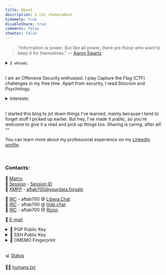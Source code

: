 ```yaml
---
title: About
description: $ cat /home/about
hidemeta: true
disableShare: true
comments: false
showtoc: false
---
```


> "Information is power. But like all power, there are those who want to keep it for themselves."
> — [Aaron Swartz](https://en.wikipedia.org/wiki/Aaron_Swartz "Aaron Swartz @ Wikipedia")

<details>
<summary> <code>$ whoami</code> </summary>
Hi, My name is Aftab Sama! 👋
</details><br>

I am an Offensive Security enthusiast. I play Capture the Flag (CTF) challenges in my free time. Apart from security, I read Stoicism and Psychology.

<details>
<summary>Interests:</summary>

> `Cyber security`, `GNU/Linux`, `*nix based systems`, `open source`,
> `FOSS`, `privacy`, `OPSEC`, `DFIR`, `OSINT`, `CTF`, `threat intelligence`,
> `reverse engineering`, `malware`, `cryptography`, `hardware hacking`,
> `physical security`, `lockpicking sport`, `cloud computing`, `operating systems`, `biohacking`, `IoT`, `blockchain`, `audiophile`, `AI`, `ML`, `DL`,
> `LLM`, `Anime`, `ham radio`, `science`, `psychology`, `philosophy`, `minimalism`,
> `permacomputing`, etc.

</details>
<br>

I started this blog to jot down things I've learned, mainly because I tend to forget stuff I picked up earlier. But hey, I've made it public, so you're welcome to give it a read and pick up things too. Sharing is caring, after all! ^^

You can learn more about my professional experience on my [LinkedIn profile](https://www.linkedin.com/in/aftab-sama/).

<br>

### Contacts:

💬 [Matrix](https://matrix.to/#/@aftab700:matrix.org "@aftab700:matrix.org") <br>
💬 [Session](https://getsession.org/) - [Session ID](/session.txt "Session ID: 05f16f9b407d69d5be0d2268129e40eccf4ae2440ddbaa74e208740f7a5e299339")<br>
💬 [XMPP](https://en.wikipedia.org/wiki/XMPP "XMPP @ Wikipedia") - [aftab700@yourdata.forsale](xmpp:aftab700@yourdata.forsale)<br>

📡 [IRC](https://en.wikipedia.org/wiki/Internet_Relay_Chat "IRC @ Wikipedia") - aftab700 @ [Libera.Chat](https://libera.chat/)<br>
📡 [IRC](https://en.wikipedia.org/wiki/Internet_Relay_Chat "IRC @ Wikipedia") - aftab700 @ [tilde.chat](https://tilde.chat/)<br>
📡 [IRC](https://en.wikipedia.org/wiki/Internet_Relay_Chat "IRC @ Wikipedia") - aftab700 @ [Rizon](https://www.rizon.net/)<br>

📧 [E-mail](mailto:hi@aftabsama.com)

<details>
<summary> 🔑 PGP Public Key </summary>

```bash
curl -sL https://aftabsama.com/pgp | gpg --import

# Fingerprint: [0BE8B166C93FA382] • 52DD C5E6 F700 2761 BD9D  BFD6 0BE8 B166 C93F A382
```

[pgp.txt](/pgp.txt)

</details>

<details>
<summary> 🔑 SSH Public Key </summary>

```bash
# Fingerprint: SHA256:41MeUrUNG63NyJ3du9v111UkYMUTv8eRGiXDntncHxw
```

[ssh.txt](/ssh.txt)

</details>

<details>
<summary> 🔑 OMEMO Fingerprint </summary>

```
18E6230C E3BC3162 4CE2BFA7 CA2CBF24
8DBA1BAB C09487B8 D0265D98 798B8961
```

</details>

<!-- <details>
<summary> 🔑 OTR Fingerprint </summary>

```
147B3144 705DADC6 E30F10D4 58EE07ED C9BFE1A6
```

</details> -->

<br>

<!-- ### Misc:

<details>
<summary>🎵 Now listening</summary>
<p>
<img src="https://api.spotify.hiiruki.dev/api?scan=true&theme=dark" align="center" alt="Current Spotify Song">
</p>
<br>

[Full Visualizer](https://spotify.hiiruki.dev/ "Spotify Visualizer")
</details>
<br>

<details>
<summary>👨‍💻 Doing something</summary>
<p>
  <img src="https://lanyard-profile-readme.vercel.app/api/529270835341426708?hideTimestamp=false&hideDiscrim=true&idleMessage=Just%20chillin'%20at%20the%20moment..." align="center" alt="Discord Presence">
</p>
</details>
<br> -->

<!-- <details>
<summary>🛜 Wi-Fi Pwned</summary>
<p>
  <img src="https://wigle.net/bi/hPCdvaBdwb9g+_8pGX6b8A.png" align="center" alt="Discord Presence">
</p>
</details>
<br> -->

📊 [Status](https://status.aftabsama.com/ "Aftab's Status Page")<br>

🧑‍💼 [humans.txt](/humans.txt)
